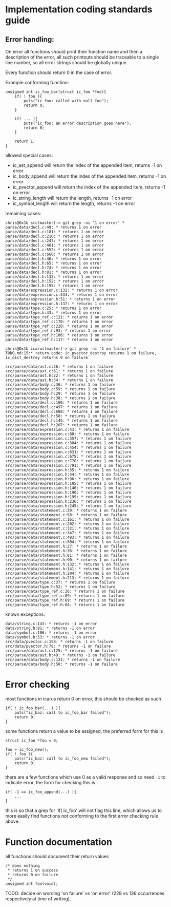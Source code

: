 Implementation coding standards guide
=====================================

Error handling:
---------------

On error all functions should print their function name and then a description of the error,
all such printouts should be traceable to a single line number, so all error strings should be globally unique.

Every function should return 0 in the case of error.

Example conforming function:

    unsigned int ic_foo_bar(struct ic_foo *foo){
        if( ! foo ){
            puts("ic_foo: called with null foo");
            return 0;
        }

        if( ... ){
            puts("ic_foo: an error description goes here");
            return 0;
        }

        return 1;
    }

allowed special cases:

* ic_ast_append will return the index of the appended item, returns -1 on error
* ic_body_append will return the index of the appended item, returns -1 on error
* ic_pvector_append will return the index of the appended item, returns -1 on error
* ic_string_length will return the length, returns -1 on error
* ic_symbol_length will return the length, returns -1 on error


remaining cases:

    chris@Ox1b src(master)-> git grep -ni '1 on error' *
    parse/data/decl.c:49: * returns 1 on error
    parse/data/decl.c:181: * returns 1 on error
    parse/data/decl.c:210: * returns 1 on error
    parse/data/decl.c:247: * returns 1 on error
    parse/data/decl.c:461: * returns 1 on error
    parse/data/decl.c:552: * returns 1 on error
    parse/data/decl.c:660: * returns 1 on error
    parse/data/decl.h:46: * returns 1 on error
    parse/data/decl.h:65: * returns 1 on error
    parse/data/decl.h:74: * returns 1 on error
    parse/data/decl.h:81: * returns 1 on error
    parse/data/decl.h:133: * returns 1 on error
    parse/data/decl.h:152: * returns 1 on error
    parse/data/decl.h:195: * returns 1 on error
    parse/data/expression.c:132: * returns 1 on error
    parse/data/expression.c:434: * returns 1 on error
    parse/data/expression.h:51: * returns 1 on error
    parse/data/expression.h:137: * returns 1 on error
    parse/data/type.c:25: * returns 1 on error
    parse/data/type.h:43: * returns 1 on error
    parse/data/type_ref.c:121: * returns 1 on error
    parse/data/type_ref.c:170: * returns 1 on error
    parse/data/type_ref.c:228: * returns 1 on error
    parse/data/type_ref.h:93: * returns 1 on error
    parse/data/type_ref.h:106: * returns 1 on error
    parse/data/type_ref.h:117: * returns 1 on error

    chris@Ox1b icarus(master)-> git grep -ni '1 on failure' *
    TODO.md:15:* return code: ic_pvector_destroy returns 1 on failure, ic_dict_destroy returns 0 on failure

    src/parse/data/ast.c:36: * returns 1 on failure
    src/parse/data/ast.c:61: * returns 1 on failure
    src/parse/data/ast.h:22: * returns 1 on failure
    src/parse/data/ast.h:34: * returns 1 on failure
    src/parse/data/body.c:36: * returns 1 on failure
    src/parse/data/body.c:59: * returns 1 on failure
    src/parse/data/body.h:29: * returns 1 on failure
    src/parse/data/body.h:38: * returns 1 on failure
    src/parse/data/decl.c:100: * returns 1 on failure
    src/parse/data/decl.c:497: * returns 1 on failure
    src/parse/data/decl.c:688: * returns 1 on failure
    src/parse/data/decl.h:58: * returns 1 on failure
    src/parse/data/decl.h:145: * returns 1 on failure
    src/parse/data/decl.h:207: * returns 1 on failure
    src/parse/data/expression.c:43: * returns 1 on failure
    src/parse/data/expression.c:80: * returns 1 on failure
    src/parse/data/expression.c:357: * returns 1 on failure
    src/parse/data/expression.c:384: * returns 1 on failure
    src/parse/data/expression.c:454: * returns 1 on failure
    src/parse/data/expression.c:631: * returns 1 on failure
    src/parse/data/expression.c:675: * returns 1 on failure
    src/parse/data/expression.c:770: * returns 1 on failure
    src/parse/data/expression.c:791: * returns 1 on failure
    src/parse/data/expression.h:35: * retunns 1 on failure
    src/parse/data/expression.h:44: * returns 1 on failure
    src/parse/data/expression.h:96: * returns 1 on failure
    src/parse/data/expression.h:105: * returns 1 on failure
    src/parse/data/expression.h:146: * returns 1 on failure
    src/parse/data/expression.h:190: * returns 1 on failure
    src/parse/data/expression.h:199: * returns 1 on failure
    src/parse/data/expression.h:236: * returns 1 on failure
    src/parse/data/expression.h:245: * returns 1 on failure
    src/parse/data/statement.c:39: * returns 1 on failure
    src/parse/data/statement.c:58: * returns 1 on failure
    src/parse/data/statement.c:161: * returns 1 on failure
    src/parse/data/statement.c:202: * returns 1 on failure
    src/parse/data/statement.c:321: * returns 1 on failure
    src/parse/data/statement.c:347: * returns 1 on failure
    src/parse/data/statement.c:483: * returns 1 on failure
    src/parse/data/statement.c:504: * returns 1 on failure
    src/parse/data/statement.h:27: * returns 1 on failure
    src/parse/data/statement.h:36: * returns 1 on failure
    src/parse/data/statement.h:81: * returns 1 on failure
    src/parse/data/statement.h:90: * returns 1 on failure
    src/parse/data/statement.h:132: * returns 1 on failure
    src/parse/data/statement.h:141: * returns 1 on failure
    src/parse/data/statement.h:204: * returns 1 on failure
    src/parse/data/statement.h:213: * returns 1 on failure
    src/parse/data/type.c:37: * returns 1 on failure
    src/parse/data/type.h:52: * returns 1 on failure
    src/parse/data/type_ref.c:36: * returns 1 on failure
    src/parse/data/type_ref.c:89: * returns 1 on failure
    src/parse/data/type_ref.h:69: * returns 1 on failure
    src/parse/data/type_ref.h:84: * returns 1 on failure


known exceptions:

    data/string.c:143: * returns -1 on error
    data/string.h:81: * returns -1 on error
    data/symbol.c:106: * returns -1 on error
    data/symbol.h:53: * returns -1 on error
    src/data/pvector.c:158: * returns -1 on failure
    src/data/pvector.h:78: * returns -1 on failure
    src/parse/data/ast.c:125: * returns -1 on failure
    src/parse/data/ast.h:49: * returns -1 on failure
    src/parse/data/body.c:121: * returns -1 on failure
    src/parse/data/body.h:50: * returns -1 on failure


Error checking
==============

most functions in icarus return 0 on error, this should be checked as such

    if( ! ic_foo_bar(...) ){
        puts("ic_baz: call to ic_foo_bar failed");
        return 0;
    }


some functions return a value to be assigned, the preferred form for this is

    struct ic_foo *foo = 0;

    foo = ic_foo_new();
    if( ! foo ){
        puts("ic_baz: call to ic_foo_new failed");
        return 0;
    }


there are a few functions which use 0 as a valid response and so need `-1` to indicate error, the form
for checking this is

    if( -1 == ic_foo_append(...) ){
        ...
    }

this is so that a grep for 'if( ic_foo' will not flag this line, which allows us to more easily find functions
not conforming to the first error checking rule above.


Function documentation
======================

all functions should document their return values

    /* does nothing
     * returns 1 on success
     * returns 0 on failure
     */
    unsigned int foo(void);

TODO: decide on wording 'on failure' vs 'on error' (228 vs 136 occurrences respectively at time of writing).


